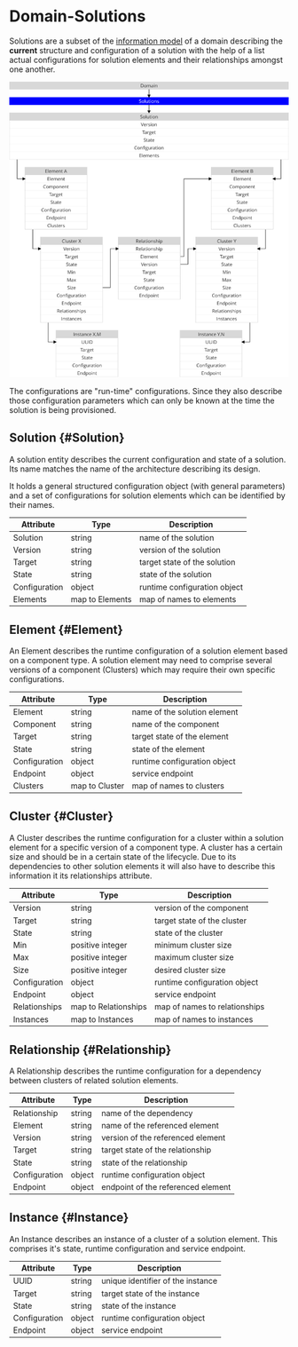 Domain-Solutions
================

Solutions are a subset of the [information model](./Model.md) of a
domain describing the **current** structure and configuration of a solution
with the help of a list actual configurations for solution elements and their
relationships amongst one another.

<img src="./assets/solution.svg" alt="Solution" width="720"/>

The configurations are "run-time" configurations. Since they also
describe those configuration parameters which can only be known at the time the
solution is being provisioned.

Solution {#Solution}
--------

A solution entity describes the current configuration and state of a solution.
Its name matches the name of the architecture describing its design.

It holds a general structured configuration object (with general parameters)
and a set of configurations for solution elements which can be identified by
their names.

| Attribute     | Type            | Description                    |
|---------------|-----------------|--------------------------------|
| Solution      | string          | name of the solution           |
| Version       | string          | version of the solution        |
| Target        | string          | target state of the solution   |
| State         | string          | state of the solution          |
| Configuration | object          | runtime configuration object   |
| Elements      | map to Elements | map of names to elements       |

Element {#Element}
-------

An Element describes the runtime configuration of a solution element based
on a component type. A solution element may need to comprise several versions of
a component (Clusters) which may require their own specific configurations.

| Attribute     | Type           | Description                  |
|---------------|----------------|------------------------------|
| Element       | string         | name of the solution element |
| Component     | string         | name of the component        |
| Target        | string         | target state of the element  |
| State         | string         | state of the element         |
| Configuration | object         | runtime configuration object |
| Endpoint      | object         | service endpoint             |
| Clusters      | map to Cluster | map of names to clusters     |

Cluster {#Cluster}
-------

A Cluster describes the runtime configuration for a cluster within a
solution element for a specific version of a component type.
A cluster has a certain size and should be in a certain state of the lifecycle.
Due to its dependencies to other solution elements it will also have to describe
this information it its relationships attribute.

| Attribute     | Type                 | Description                   |
|---------------|----------------------|-------------------------------|
| Version       | string               | version of the component      |
| Target        | string               | target state of the cluster   |
| State         | string               | state of the cluster          |
| Min           | positive integer     | minimum cluster size          |
| Max           | positive integer     | maximum cluster size          |
| Size          | positive integer     | desired cluster size          |
| Configuration | object               | runtime configuration object  |
| Endpoint      | object               | service endpoint              |
| Relationships | map to Relationships | map of names to relationships |
| Instances     | map to Instances     | map of names to instances     |

Relationship {#Relationship}
------------

A Relationship describes the runtime configuration for a dependency
between clusters of related solution elements.

| Attribute     | Type   | Description                        |
|---------------|--------|------------------------------------|
| Relationship  | string | name of the dependency             |
| Element       | string | name of the referenced element     |
| Version       | string | version of the referenced element  |
| Target        | string | target state of the relationship   |
| State         | string | state of the relationship          |
| Configuration | object | runtime configuration object       |
| Endpoint      | object | endpoint of the referenced element |

Instance {#Instance}
--------

An Instance describes an instance of a cluster of a solution element.
This comprises it's state, runtime configuration and service endpoint.

| Attribute     | Type                 | Description                       |
|---------------|----------------------|-----------------------------------|
| UUID          | string               | unique identifier of the instance |
| Target        | string               | target state of the instance      |
| State         | string               | state of the instance             |
| Configuration | object               | runtime configuration object      |
| Endpoint      | object               | service endpoint                  |
